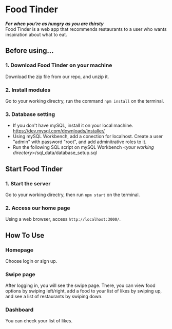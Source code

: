 # Food Tinder
***For when you’re as hungry as you are thirsty***  
Food Tinder is a web app that recommends restaurants to a user who wants inspiration about what to eat.

## Before using...
### 1. Download Food Tinder on your machine
Download the zip file from our repo, and unzip it.
### 2. Install modules
Go to your working directry, run the command `npm install` on the terminal.
### 3. Database setting
- If you don't have mySQL, install it on your local machine.
https://dev.mysql.com/downloads/installer/
- Using mySQL Workbench, add a conection for localhost. Create a user "admin" with password "root", and add adminitrative roles to it.
- Run the following SQL script on mySQL Workbench
<*your working directory*>/sql_data/database_setup.sql


## Start Food Tinder
### 1. Start the server
Go to your working directry, then run `npm start` on the terminal.
### 2. Access our home page
Using a web browser, access `http://localhost:3000/`.

## How To Use
### Homepage
Choose login or sign up.
### Swipe page
After logging in, you will see the swipe page. There, you can view food options by swiping left/right, add a food to your list of likes by swiping up, and see a list of restaurants by swiping down.
### Dashboard
You can check your list of likes.